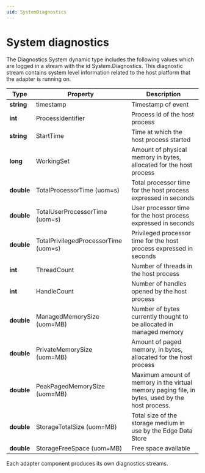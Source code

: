 ```yaml
---
uid: SystemDiagnostics
---
```


# System diagnostics

The Diagnostics.System dynamic type includes the following values which are logged in a stream with the id System.Diagnostics.
This diagnostic stream contains system level information related to the host platform that the adapter is running on.

| Type   | Property                              | Description                                                                                      |
| ------ | ------------------------------------- | ------------------------------------------------------------------------------------------------ |
| **string** | timestamp                             | Timestamp of event                                                                               |
| **int**    | ProcessIdentifier                     | Process id of the host process                                                                   |
| **string** | StartTime                             | Time at which the host process started                                                                    |
| **long**   | WorkingSet                            | Amount of physical memory in bytes, allocated for the host process                              |
| **double** | TotalProcessorTime (uom=s)            | Total processor time for the host process expressed in seconds                                   |
| **double** | TotalUserProcessorTime (uom=s)        | User processor time for the host process expressed in seconds                                    |
| **double** | TotalPrivilegedProcessorTime (uom=s)  | Privileged processor time for the host process expressed in seconds                              |
| **int**    | ThreadCount                           | Number of threads in the host process                                                            |
| **int**    | HandleCount                           | Number of handles opened by the host process                                                     |
| **double** | ManagedMemorySize (uom=MB)            | Number of bytes currently thought to be allocated in managed memory                              |
| **double** | PrivateMemorySize (uom=MB)            | Amount of paged memory, in bytes, allocated for the host process                                 |
| **double** | PeakPagedMemorySize (uom=MB)          | Maximum amount of memory in the virtual memory paging file, in bytes, used by the host process.  |
| **double** | StorageTotalSize (uom=MB)             | Total size of the storage medium in use by the Edge Data Store                                   |
| **double** | StorageFreeSpace (uom=MB)             | Free space available                                                                             |

Each adapter component produces its own diagnostics streams.
